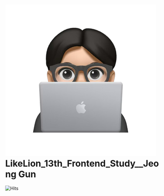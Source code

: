 # ![Example Image](images/github_pic.png) LikeLion_13th_Frontend_Study__Jeong Gun

![Hits](https://hits.seeyoufarm.com/api/count/incr/badge.svg?url=https://github.com/LikeLion-at-CAU-13th/Geon-Jeong&count_bg=%2379C83D&title_bg=%23555555&icon=github.svg&icon_color=%23E7E7E7&title=hits&edge_flat=false)
